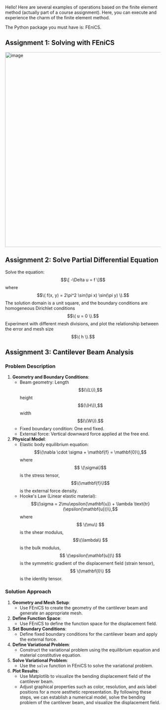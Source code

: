 
Hello! Here are several examples of operations based on the finite element method (actually part of a course assignment). Here, you can execute and experience the charm of the finite element method.

The Python package you must have is: FEniCS.


## Assignment 1: Solving with FEniCS
<img width="630" alt="image" src="https://github.com/Zhao-yihang/FEM-Homework/assets/157504045/b879addb-c8d9-4e89-9b21-6b6ac747cdab">

## Assignment 2: Solve Partial Differential Equation
Solve the equation:
$$\[ -\Delta u = f \]$$
where $$\( f(x, y) = 2\pi^2 \sin(\pi x) \sin(\pi y) \).$$ The solution domain is a unit square, and the boundary conditions are homogeneous Dirichlet conditions $$\( u = 0 \).$$ Experiment with different mesh divisions, and plot the relationship between the error and mesh size $$\( h \).$$

## Assignment 3: Cantilever Beam Analysis
### Problem Description
1. **Geometry and Boundary Conditions**:
   - Beam geometry: Length $$(\(L\)),$$ height $$(\(H\)),$$ width $$(\(W\)).$$
   - Fixed boundary condition: One end fixed.
   - External force: Vertical downward force applied at the free end.
2. **Physical Model**:
   - Elastic body equilibrium equation: $$\(\nabla \cdot \sigma + \mathbf{f} = \mathbf{0}\),$$ where$$ \(\sigma\)$$ is the stress tensor, $$\(\mathbf{f}\)$$ is the external force density.
   - Hooke's Law (Linear elastic material): $$\(\sigma = 2\mu\epsilon(\mathbf{u}) + \lambda \text{tr}(\epsilon(\mathbf{u}))\),$$ where$$ \(\mu\) $$is the shear modulus, $$\(\lambda\) $$is the bulk modulus,$$ \(\epsilon(\mathbf{u})\) $$is the symmetric gradient of the displacement field (strain tensor),$$ \(\mathbf{I}\) $$is the identity tensor.
### Solution Approach
1. **Geometry and Mesh Setup**:
   - Use FEniCS to create the geometry of the cantilever beam and generate an appropriate mesh.
2. **Define Function Space**:
   - Use FEniCS to define the function space for the displacement field.
3. **Set Boundary Conditions**:
   - Define fixed boundary conditions for the cantilever beam and apply the external force.
4. **Define Variational Problem**:
   - Construct the variational problem using the equilibrium equation and material constitutive equation.
5. **Solve Variational Problem**:
   - Use the `solve` function in FEniCS to solve the variational problem.
6. **Plot Results**:
   - Use Matplotlib to visualize the bending displacement field of the cantilever beam.
   - Adjust graphical properties such as color, resolution, and axis label positions for a more aesthetic representation.
By following these steps, we can establish a numerical model, solve the bending problem of the cantilever beam, and visualize the displacement field.
